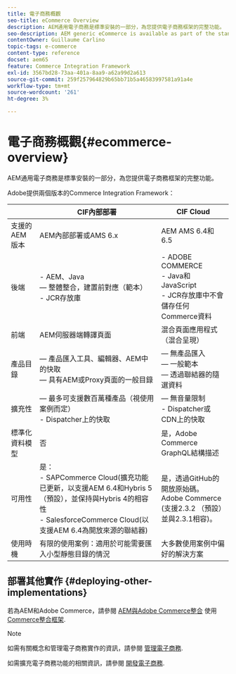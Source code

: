```yaml
---
title: 電子商務概觀
seo-title: eCommerce Overview
description: AEM通用電子商務是標準安裝的一部分，為您提供電子商務框架的完整功能。
seo-description: AEM generic eCommerce is available as part of the standard installation and provides you with the full functionality of the eCommerce framework.
contentOwner: Guillaume Carlino
topic-tags: e-commerce
content-type: reference
docset: aem65
feature: Commerce Integration Framework
exl-id: 3567bd28-73aa-401a-8aa9-a62a99d2a613
source-git-commit: 259f257964829b65bb71b5a46583997581a91a4e
workflow-type: tm+mt
source-wordcount: '261'
ht-degree: 3%

---
```


# 電子商務概觀{#ecommerce-overview}

AEM通用電子商務是標準安裝的一部分，為您提供電子商務框架的完整功能。

Adobe提供兩個版本的Commerce Integration Framework：

|                         | CIF內部部署 | CIF Cloud |
|-------------------------|--------------------------------------------------------------------------------------------------------------------------------------------------------------------------------------------------------|------------------------------------------------------------------------------------------------------------------------|
| 支援的 AEM 版本 | AEM內部部署或AMS 6.x | AEM AMS 6.4和6.5 |
| 後端 | - AEM、Java <br>  — 整體整合，建置前對應（範本）<br> - JCR存放庫 | - ADOBE COMMERCE <br>- Java和JavaScript <br>- JCR存放庫中不會儲存任何Commerce資料 |
| 前端 | AEM伺服器端轉譯頁面 | 混合頁面應用程式（混合呈現） |
| 產品目錄 |  — 產品匯入工具、編輯器、AEM中的快取 <br> — 具有AEM或Proxy頁面的一般目錄 |  — 無產品匯入 <br> — 一般範本 <br> — 透過聯結器的隨選資料 |
| 擴充性 |  — 最多可支援數百萬種產品（視使用案例而定） <br> - Dispatcher上的快取 |  — 無音量限制 <br>- Dispatcher或CDN上的快取 |
| 標準化資料模型 | 否 | 是，Adobe Commerce GraphQL結構描述 |
| 可用性 | 是：<br> - SAPCommerce Cloud(擴充功能已更新，以支援AEM 6.4和Hybris 5 （預設），並保持與Hybris 4的相容性 <br>- SalesforceCommerce Cloud(以支援AEM 6.4為開放來源的聯結器) | 是，透過GitHub的開放原始碼。 <br> Adobe Commerce (支援2.3.2 （預設）並與2.3.1相容)。 |
| 使用時機 | 有限的使用案例：適用於可能需要匯入小型靜態目錄的情況 | 大多數使用案例中偏好的解決方案 |


## 部署其他實作 {#deploying-other-implementations}

若為AEM和Adobe Commerce，請參閱 [AEM與Adobe Commerce整合](/help/commerce/cif/integrating/magento.md) 使用 [Commerce整合框架](/help/commerce/cif/introduction.md).

>[!NOTE]
>
>如需有關概念和管理電子商務實作的資訊，請參閱 [管理電子商務](/help/commerce/cif-classic/administering/ecommerce.md).
>
>如需擴充電子商務功能的相關資訊，請參閱 [開發電子商務](/help/commerce/cif-classic/developing/ecommerce.md).
